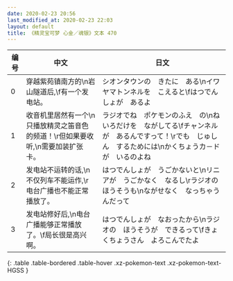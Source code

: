 ```yaml
---
date: 2020-02-23 20:56
last_modified_at: 2020-02-23 22:03
layout: default
title: 《精灵宝可梦 心金／魂银》文本 470
---
```

| 编号 | 中文 | 日文 |
| ---- | ---- | ---- |
| 0 | 穿越紫苑镇南方的\n岩山隧道后,\f有一个发电站。 | シオンタウンの　きたに　ある\nイワヤマトンネルを　こえると\fはつでんしょが　あるよ |
| 1 | 收音机里居然有一个\n只播放精灵之笛音色的频道！\r但如果要收听,\n需要加装扩张卡。 | ラジオでね　ポケモンのふえ　の\nねいろだけを　ながしてる\fチャンネルが　あるんですって！\rでも　じゅしん　するためには\nかくちょうカ－ドが　いるのよね |
| 2 | 发电站不运转的话,\n不仅列车不能运作,\r电台广播也不能正常播放了。 | はつでんしょが　うごかないと\nリニアが　うごかなく　なるし\rラジオの　ほうそうも\nながせなく　なっちゃうんだって |
| 3 | 发电站修好后,\n电台广播能够正常播放了。\f局长很是高兴啊。 | はつでんしょが　なおったから\nラジオの　ほうそうが　できるって\fきょくちょうさん　よろこんでたよ |
{: .table .table-bordered .table-hover .xz-pokemon-text .xz-pokemon-text-HGSS }